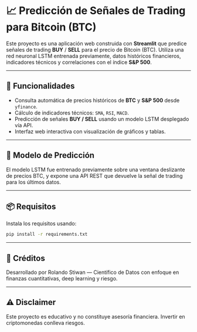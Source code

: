 # 📈 Predicción de Señales de Trading para Bitcoin (BTC)

Este proyecto es una aplicación web construida con **Streamlit** que predice señales de trading **BUY** / **SELL** para el precio de Bitcoin (BTC). Utiliza una red neuronal LSTM entrenada previamente, datos históricos financieros, indicadores técnicos y correlaciones con el índice **S&P 500**.

---

## 🚀 Funcionalidades

- Consulta automática de precios históricos de **BTC** y **S&P 500** desde `yfinance`.
- Cálculo de indicadores técnicos: `SMA`, `RSI`, `MACD`.
- Predicción de señales **BUY / SELL** usando un modelo LSTM desplegado vía API.
- Interfaz web interactiva con visualización de gráficos y tablas.

---

## 🧠 Modelo de Predicción

El modelo LSTM fue entrenado previamente sobre una ventana deslizante de precios BTC, y expone una API REST que devuelve la señal de trading para los últimos datos.

---

## 📦 Requisitos

Instala los requisitos usando:

```bash
pip install -r requirements.txt 
```
---

## 🤝 Créditos
Desarrollado por Rolando Stiwan — Científico de Datos con enfoque en finanzas cuantitativas, deep learning y riesgo.

---

## ⚠️ Disclaimer
Este proyecto es educativo y no constituye asesoría financiera. Invertir en criptomonedas conlleva riesgos.